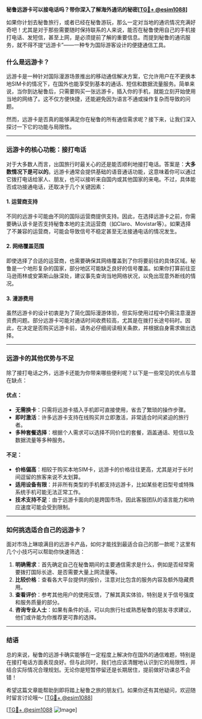 **秘鲁远游卡可以接电话吗？带你深入了解海外通讯的秘密[[TG💪+ @esim1088](https://t.me/s/esim1088)]**

如果你计划去秘鲁旅行，或者已经在秘鲁游玩，那么一定对当地的通讯情况充满好奇吧！尤其是对于那些需要随时保持联系的人来说，能否在秘鲁使用自己的手机接打电话、发短信，甚至上网，是必须提前了解的重要信息。而提到秘鲁的通讯服务，就不得不提“远游卡”——一种专为国际游客设计的便捷通信工具。

### 什么是远游卡？

远游卡是一种针对国际漫游场景推出的移动通信解决方案，它允许用户在不更换本地SIM卡的情况下，在国外也能享受到基本的通话、短信和数据流量服务。简单来说，当你到达秘鲁后，只需要购买一张远游卡，插入你的手机，就能立刻开始使用当地的网络了。这不仅方便快捷，还能避免因为语言不通或操作复杂而导致的问题。

然而，远游卡是否真的能够满足你在秘鲁的所有通信需求呢？接下来，让我们深入探讨一下它的功能与局限性。

---

### 远游卡的核心功能：接打电话

对于大多数人而言，出国旅行时最关心的还是能否顺利地接打电话。答案是：**大多数情况下是可以的**。远游卡通常会提供基础的语音通话功能，这意味着你可以通过它拨打电话给家人、朋友，也可以接听来自国内或其他国家的来电。不过，具体能否成功接通电话，还取决于几个关键因素：

#### 1. **运营商支持**
不同的远游卡可能由不同的国际运营商提供支持。因此，在选择远游卡之前，你需要确认该卡是否支持秘鲁本地的主流运营商（如Claro、Movistar等）。如果选择了不兼容的运营商，可能会导致信号不稳定甚至无法接通电话的情况发生。

#### 2. **网络覆盖范围**
即使选择了合适的运营商，也需要确保其网络覆盖到了你将要前往的具体区域。秘鲁是一个地形复杂的国家，部分地区可能缺乏良好的信号覆盖。如果你打算前往亚马逊雨林或安第斯山脉深处，建议事先查询当地网络状况，以免出现意外断线的情况。

#### 3. **漫游费用**
虽然远游卡的设计初衷是为了简化国际漫游体验，但实际使用过程中仍需注意漫游资费问题。部分远游卡可能对通话时间收费较高，尤其是在拨打长途号码时。因此，在决定是否购买远游卡前，请务必仔细阅读相关条款，并根据自身需求做出选择。

---

### 远游卡的其他优势与不足

除了接打电话之外，远游卡还能为你带来哪些便利呢？以下是一些常见的优点与潜在缺点：

#### 优点：
- **无需换卡**：只需将远游卡插入手机即可直接使用，省去了繁琐的操作步骤。
- **即时激活**：许多远游卡支持在线购买并立即激活，非常适合时间紧迫的旅行者。
- **多种套餐选择**：根据个人需求可以选择不同价位的套餐，涵盖通话、短信以及数据流量等多种服务。

#### 不足：
- **价格偏高**：相较于购买本地SIM卡，远游卡的价格往往更高，尤其是对于长时间逗留的旅客来说不太划算。
- **适用设备有限**：并非所有类型的手机都支持远游卡，比如某些老旧型号或特殊系统手机可能无法正常工作。
- **技术支持不足**：由于远游卡面向的是跨国市场，因此客服团队的语言能力和响应速度可能会受到限制。

---

### 如何挑选适合自己的远游卡？

面对市场上琳琅满目的远游卡产品，如何才能找到最适合自己的那一款呢？这里有几个小技巧可以帮助你快速筛选：

1. **明确需求**：首先确定自己在秘鲁期间的主要通信需求是什么，例如是否经常需要拨打国际长途、是否需要大量上网流量等。
2. **比较价格**：查看各大平台提供的报价，注意对比包含的服务内容及额外隐藏费用。
3. **查看评价**：参考其他用户的使用反馈，了解其真实体验，特别是关于信号强度和服务质量的部分。
4. **咨询专业人士**：如果有条件的话，可以向旅行社或熟悉秘鲁的朋友寻求建议，他们或许能为你推荐更可靠的选择。

---

### 结语

总的来说，秘鲁的远游卡确实能够在一定程度上解决你在国外的通信难题，特别是在接打电话方面表现良好。但与此同时，我们也应该清醒地认识到它的局限性，并结合实际情况合理规划。无论你是短暂停留还是长期居住，提前做好功课总不会错！

希望这篇文章能帮助到即将踏上秘鲁之旅的朋友们。如果你还有其他疑问，欢迎随时留言讨论哦～ [[TG💪+ @esim1088](https://t.me/s/esim1088)]  

[[TG💪+ @esim1088](https://t.me/s/esim1088) ![Image](https://i.postimg.cc/4NQfJmqS/Snipaste-2025-05-13-00-14-12.png)]